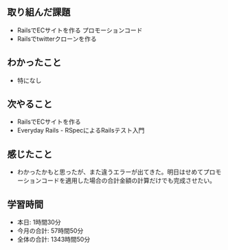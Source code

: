## 取り組んだ課題
- RailsでECサイトを作る プロモーションコード
- Railsでtwitterクローンを作る
## わかったこと
- 特になし
## 次やること
- RailsでECサイトを作る
- Everyday Rails - RSpecによるRailsテスト入門
## 感じたこと
- わかったかもと思ったが、また違うエラーが出てきた。明日はせめてプロモーションコードを適用した場合の合計金額の計算だけでも完成させたい。
## 学習時間
- 本日: 1時間30分
- 今月の合計: 57時間50分
- 全体の合計: 1343時間50分
